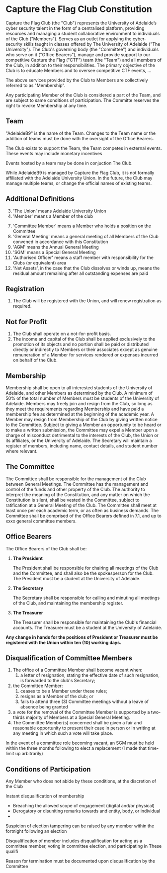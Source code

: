 # Capture the Flag Club Constitution

Capture the Flag Club (the "Club") represents the University of Adelaide’s cyber security talent in the form of a centralised platform, providing resources and managing a student collaborative environment to individuals of the Club ("Members"). Serves as an outlet for applying the cyber-security skills taught in classes offered by The University of Adelaide ("The University"). The Club's governing body (the "Committee") and individuals who serve on it ("Office Bearers"), manage and provide support to our competitive Capture the Flag ("CTF") team (the "Team") and all members of the Club, in addition to their responsibilities. The primary objective of the Club is to educate Members and to oversee competitive CTF events, ...

The above services provided by the Club to Members are collectively referred to as "Membership".


Any participating Member of the Club is considered a part of the Team, and are subject to same conditions of participation. The Committe reserves the right to revoke Membership at any time.


## Team

"AdelaideB9" is the name of the Team. Changes to the Team name or the addition of teams must be done with the oversight of the Office Bearers.

The Club exists to support the Team, the Team competes in external events. These events may include monetary incentives

Events hosted by a team may be done in conjuction The Club.

While AdelaideB9 is managed by Capture the Flag Club, it is not formally affiliated with the Adelaide University Union. In the future, the Club may manage multiple teams, or change the official names of existing teams.


## Additional Definitions
<!-- 1. 'The Club' means 'Capture the Flag Club' -->
<!-- 2. 'The Team' means 'AdelaideB9' -->
3. 'The Union' means Adelaide University Union
4. 'Member' means a Member of the club
<!-- 5. 'The University' means The University of Adelaide -->
<!-- 6. 'The Committee' means the Committee managing the club -->
7. 'Committee Member' means a Member who holds a position on the Committee
8. 'General Meeting' means a general meeting of all Members of the Club convened in accordance with this Constitution
9. 'AGM' means the Annual General Meeting
10. 'SGM' means a Special General Meeting
11. 'Authorised Officer' means a staff member with responsibility for the Clubs (or equivalent) area
12. 'Net Assets', in the case that the Club dissolves or winds up, means the residual amount remaining after all outstanding expenses are paid
<!-- 13. 'CTF' means 'Capture the Flag' -->

## Registration
1. The Club will be registered with the Union, and will renew registration as required.


## Not for Profit
1. The Club shall operate on a not-for-profit basis. 
2. The income and capital of the Club shall be applied exclusively to the promotion of its objects and no portion shall be paid or distributed directly or indirectly to Members or their associates except as genuine remuneration of a Member for services rendered or expenses incurred on behalf of the Club.

## Membership
Membership shall be open to all interested students of the University of Adelaide, and other Members as determined by the Club.
A minimum of 50% of the total number of Members must be students of the University of Adelaide. 
Members may freely join and resign from the Club, so long as they meet the requirements regarding Membership and have paid a membership fee as determined at the beginning of the academic year. 
A Member may resign from Membership of the Club by giving written notice to the Committee. 
Subject to giving a Member an opportunity to be heard or to make a written submission, the Committee may expel a Member upon a charge of misconduct detrimental to the interests of the Club, the Union or its affiliates, or the University of Adelaide. 
The Secretary will maintain a register of members, including name, contact details, and student number where relevant. 

## The Committee
The Committee shall be responsible for the management of the Club between General Meetings. 
The Committee has the management and control of the funds and other property of the Club.
The authority to interpret the meaning of the Constitution, and any matter on which the Constitution is silent, shall be vested in the Committee, subject to ratification at a General Meeting of the Club. 
The Committee shall meet at least once per each academic term, or as often as business demands. 
The Committee shall be comprised of the Office Bearers defined in 7.1, and up to xxxx general committee members.

## Office Bearers
The Office Bearers of the Club shall be:

1. **The President**

    The President shall be responsible for chairing all meetings of the Club and the Committee, and shall also be the spokesperson for the Club. The President must be a student at the University of Adelaide.

2. **The Secretary**

    The Secretary shall be responsible for calling and minuting all meetings of the Club, and maintaining the membership register.

3. **The Treasurer**

    The Treasurer shall be responsible for maintaining the Club's financial accounts. The Treasurer must be a student at the University of Adelaide.


**Any change in hands for the positions of President or Treasurer must be registered with the Union within ten (10) working days.**

## Disqualification of Committee Members
1. The office of a Committee Member shall become vacant when:
	1. a letter of resignation, stating the effective date of such resignation, is forwarded to the club's Secretary;
2. the Committee Member:
	1. ceases to be a Member under these rules; 
	2. resigns as a Member of the club; or
	3. fails to attend three (3) Committee meetings without a leave of absence being granted
3. a vote for the removal of the Committee Member is supported by a two-thirds majority of Members at a Special General Meeting. 
4. The Committee Member(s) concerned shall be given a fair and reasonable opportunity to present their case in person or in writing at any meeting in which such a vote will take place. 

In the event of a committee role becoming vacant, an SGM must be held within the three months following to elect a replacement (I made that time-limit up arbitrarily)

## Conditions of Participation
Any Member who does not abide by these conditions, at the discretion of the Club

Instant disqualification of membership

- Breaching the allowed scope of engagement (digital and/or physical)
- Derogatory or disuniting remarks towards and entity, body, or individual 
- 

Suspicion of election tampering can be raised by any member within the fortnight following an election

Disqualification of member includes disqualification for acting as a committee member, voting in committee election, and participating in These qualifi

Reason for termination must be documented upon disqualification by the Committee